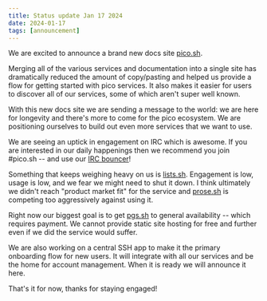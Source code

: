 ```yaml
---
title: Status update Jan 17 2024
date: 2024-01-17
tags: [announcement]
---
```


We are excited to announce a brand new docs site [pico.sh](https://pico.sh).

Merging all of the various services and documentation into a single site has
dramatically reduced the amount of copy/pasting and helped us provide a flow
for getting started with pico services.  It also makes it easier for users to
discover all of our services, some of which aren't super well known.

With this new docs site we are sending a message to the world: we are here for
longevity and there's more to come for the pico ecosystem.  We are positioning ourselves to build out even
more services that we want to use.

We are seeing an uptick in engagement on IRC which is awesome.  If you are
interested in our daily happenings then we recommend you join #pico.sh -- and
use our [IRC bouncer](https://pico.sh/irc)!

Something that keeps weighing heavy on us is [lists.sh](https://lists.sh).
Engagement is low, usage is low, and we fear we might need to shut it down.  I
think ultimately we didn't reach "product market fit" for the service and
[prose.sh](https://prose.sh) is competing too aggressively against using it.

Right now our biggest goal is to get [pgs.sh](https://pgs.sh) to general
availability -- which requires payment.  We cannot provide static site hosting
for free and further even if we did the service would suffer.

We are also working on a central SSH app to make it the primary onboarding flow
for new users.  It will integrate with all our services and be the home for account
management.  When it is ready we will announce it here.

That's it for now, thanks for staying engaged!
